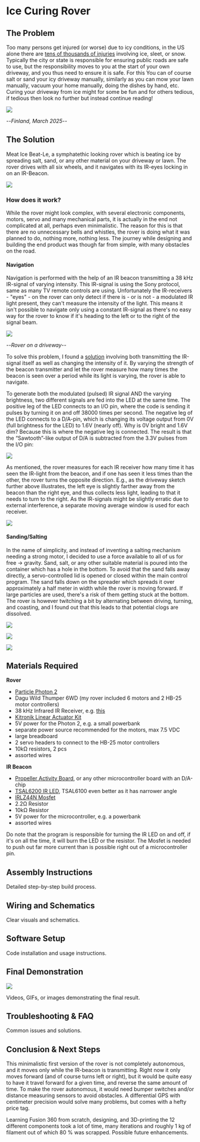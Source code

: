 # Ice Curing Rover

## The Problem

Too many persons get injured (or worse) due to icy conditions, in the US alone there are [tens of thousands of injuries](https://www.bls.gov/opub/ted/2016/42480-work-injuries-involved-ice-sleet-or-snow-in-2014.htm) involving ice, sleet, or snow. Typically the city or state is responsible for ensuring public roads are safe to use, but the responsibility moves to you at the start of your own driveway, and you thus need to ensure it is safe. For this You can of course salt or sand your icy driveway manually, similarly as you can mow your lawn manually, vacuum your home manually, doing the dishes by hand, etc. Curing your driveway from ice might for some be fun and for others tedious, if tedious then look no further but instead continue reading!

![](/images/Icy_driveway.jpg)

--*Finland, March 2025*--


## The Solution

Meat Ice Beat-Le, a symphatethic looking rover which is beating ice by spreading salt, sand, or any other material on your driveway or lawn. The rover drives with all six wheels, and it navigates with its IR-eyes locking in on an IR-Beacon. 

![](/images/IMG-20250321-WA0001_compr.jpg)



### How does it work?

While the rover might look complex, with several electronic components, motors, servo and many mechanical parts, it is actually in the end not complicated at all, perhaps even minimalistic. The reason for this is that there are no unnecessary bells and whistles, the rover is doing what it was planned to do, nothing more, nothing less. The journey while designing and building the end product was though far from simple, with many obstacles on the road.

#### Navigation

Navigation is performed with the help of an IR beacon transmitting a 38 kHz IR-signal of varying intensity. This IR-signal is using the Sony protocol, same as many TV remote controls are using. Unfortunately the IR-receivers - "eyes" - on the rover can only detect if there is - or is not - a modulated IR light present, they can't measure the intensity of the light. This means it isn't possible to navigate only using a constant IR-signal as there's no easy way for the rover to know if it's heading to the left or to the right of the signal beam.  

![](/images/Ice%20Beat-Le-01.png)

--*Rover on a driveway*--

  

To solve this problem, I found a [solution](https://learn.parallax.com/courses/ir-beacon-seeking-activitybot-with-blocklyprop/) involving both transmitting the IR-signal itself as well as changing the intensity of it. By varying the strength of the beacon transmitter and let the rover measure how many times the beacon is seen over a period while its light is varying, the rover is able to navigate.

To generate both the modulated (pulsed) IR signal AND the varying brightness, two different signals are fed into the LED at the same time. The positive leg of the LED connects to an I/O pin, where the code is sending it pulses by turning it on and off 38000 times per second. The negative leg of the LED connects to a D/A-pin, which is changing its voltage output from 0V (full brightness for the LED) to 1.6V (nearly off). Why is 0V bright and 1.6V dim? Because this is where the negative leg is connected. The result is that the “Sawtooth”-like output of D/A is subtracted from the 3.3V pulses from the I/O pin:


![](/images/Ice%20Beat-Le-2.png)

As mentioned, the rover measures for each IR receiver how many time it has seen the IR-light from the beacon, and if one has seen it less times than the other, the rover turns the opposite direction. E.g., as the driveway sketch further above illustrates, the left eye is slightly farther away from the beacon than the right eye, and thus collects less light, leading to that it needs to turn to the right. As the IR-signals might be slightly erratic due to external interference, a separate moving average window is used for each receiver.


![](/images/Ice%20Beat-Le-3.png)

#### Sanding/Salting

In the name of simplicity, and instead of inventing a salting mechanism needing a strong motor, I decided to use a force available to all of us for free → gravity. Sand, salt, or any other suitable material is poured into the container which has a hole in the bottom. To avoid that the sand falls away directly, a servo-controlled lid is opened or closed within the main control program. The sand falls down on the spreader which spreads it over approximately a half meter in width while the rover is moving forward. If large particles are used, there's a risk of them getting stuck at the bottom. The rover is however twitching a bit by alternating between driving, turning, and coasting, and I found out that this leads to that potential clogs are dissolved.


![](/images/Sanding%20mechanism.png)

![](/images/Dome%20top%20and%20bottom.png)

![](/images/Container%20and%20servo.png)


## Materials Required

**Rover**
- [Particle Photon 2](https://store.particle.io/products/photon-2?srsltid=AfmBOopQNaLMpaWTah99rLqtw8SrwQJ14wpPAscubC-w2jhXiWBzn8VZ)
- Dagu Wild Thumper 6WD (my rover included 6 motors and 2 HB-25 motor controllers)
- 38 kHz Infrared IR Receiver, e.g. [this](https://www.jameco.com/z/TSOP34138-Vishay-Infrared-IR-Receiver-38Khz-Carrier-Frequency-Use-with-Parallax-350-00017-Boe-Sumo_2109691.html?srsltid=AfmBOopVCaDbtUFmN_kAVQGARot6k9othqFZ7YneEFLCrC20eo9ZwV60) 
- [Kitronik Linear Actuator Kit](https://kitronik.co.uk/products/2595-linear-actuator?_pos=3&_sid=e648f346a&_ss=r)
- 5V power for the Photon 2, e.g. a small powerbank
- separate power source recommended for the motors, max 7.5 VDC
- large breadboard
- 2 servo headers to connect to the HB-25 motor controllers
- 10kΩ resistors, 2 pcs
- assorted wires


**IR Beacon**
- [Propeller Activity Board](https://www.parallax.com/product/propeller-activity-board-wx/), or any other microcontroller board with an D/A-chip
- [TSAL6200 IR LED](https://www.partco.fi/en/leds/special-purpose-leds/17474-tsal6200.html), TSAL6100 even better as it has narrower angle
- [IRLZ44N Mosfet](https://www.partco.fi/en/electronic-components/actives/bjt-and-fet/switching-fets-n-channel/5057-irlz44n.html)
- 2.2Ω Resistor
- 10kΩ Resistor
- 5V power for the microcontroller, e.g. a powerbank
- assorted wires

Do note that the program is responsible for turning the IR LED on and off, if it's on all the time, it will burn the LED or the resistor. The Mosfet is needed to push out far more current than is possible right out of a microcontroller pin.




## Assembly Instructions
Detailed step-by-step build process.

## Wiring and Schematics
Clear visuals and schematics.

## Software Setup
Code installation and usage instructions.

## Final Demonstration

![](/images/Ice_Beat_Le.gif)

Videos, GIFs, or images demonstrating the final result.

## Troubleshooting & FAQ
Common issues and solutions.

## Conclusion & Next Steps

This minimalistic first version of the rover is not completely autonomous, and it moves only while the IR-beacon is transmitting. Right now it only moves forward (and of course turns left or right), but it would be quite easy to have it travel forward for a given time, and reverse the same amount of time. To make the rover autonomous, it would need bumper switches and/or distance measuring sensors to avoid obstacles. A differential GPS with centimeter precision would solve many problems, but comes with a hefty price tag.  


Learning Fusion 360 from scratch, designing, and 3D-printing the 12 different components took a lot of time, many iterations and roughly 1 kg of filament out of which 80 % was scrapped.
Possible future enhancements.
